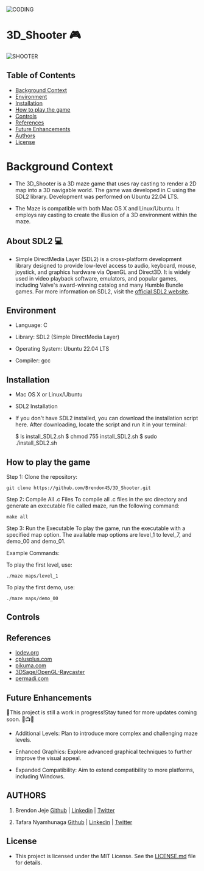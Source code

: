 ![CODING]()
# 3D_Shooter 🎮
![SHOOTER](https://user-images.githubusercontent.com/88714347/171422634-8adc8811-2559-4ba1-967f-4caf909c3f22.gif)

## Table of Contents

- [Background Context](#background-context)
- [Environment](#environment)
- [Installation](#installation)
- [How to play the game](#how-to-play-the-game)
- [Controls](#controls)
- [References](#references)
- [Future Enhancements](#future-enhancements)
- [Authors](#authors)
- [License](#license)

# Background Context

- The 3D_Shooter is a 3D maze game that uses ray casting to render a 2D map into a 3D navigable world. The game was developed in C using the SDL2 library. Development was performed on Ubuntu 22.04 LTS.

- The Maze is compatible with both Mac OS X and Linux/Ubuntu. It employs ray casting to create the illusion of a 3D environment within the maze.

## About SDL2 💻

- Simple DirectMedia Layer (SDL2) is a cross-platform development library designed to provide low-level access to audio, keyboard, mouse, joystick, and graphics hardware via OpenGL and Direct3D. It is widely used in video playback software, emulators, and popular games, including Valve's award-winning catalog and many Humble Bundle games. For more information on SDL2, visit the <a href="https://www.libsdl.org/" target="_blank" rel="noopener noreferrer">official SDL2 website</a>.

## Environment

- Language: C

- Library: SDL2 (Simple DirectMedia Layer)

- Operating System: Ubuntu 22.04 LTS

- Compiler: gcc

## Installation

  - Mac OS X or Linux/Ubuntu
  - SDL2 Installation

- If you don't have SDL2 installed, you can download the installation script here. After downloading, locate the script and run it in your terminal:

    $ ls
    install_SDL2.sh
    $ chmod 755 install_SDL2.sh
    $ sudo ./install_SDL2.sh

## How to play the game

Step 1: Clone the repository:

    git clone https://github.com/Brendon45/3D_Shooter.git

Step 2: Compile All .c Files
To compile all .c files in the src directory and generate an executable file called maze, run the following command:

    make all
    
Step 3: Run the Executable
To play the game, run the executable with a specified map option. The available map options are level_1 to level_7, and demo_00 and demo_01.

Example Commands:

To play the first level, use:

    ./maze maps/level_1

To play the first demo, use:

    ./maze maps/demo_00

## Controls

## References

- [lodev.org](#lodev.org)
- [cplusplus.com](#cplusplus.com)
- [pikuma.com](#pikum.com)
- [3DSage/OpenGL-Raycaster](#3DSage/OpenGL-Raycaster)
- [permadi.com](#permadi.com)

## Future Enhancements

🚧This project is still a work in progress!Stay tuned for more 
            updates coming soon. 🍿📺🍿 

- Additional Levels: Plan to introduce more complex and challenging maze levels.

- Enhanced Graphics: Explore advanced graphical techniques to further improve the visual appeal.

- Expanded Compatibility: Aim to extend compatibility to more platforms, including Windows.

## AUTHORS

1. Brendon Jeje  [Github](https://github.com/Brendon45) | [Linkedin](https://www.linkedin.com/in/brendonjeje/) | [Twitter](https://twitter.com/brendon4545)

2. Tafara Nyamhunaga  [Github](https://github.com/Tafara-N) | [Linkedin](https://www.linkedin.com/in/tafaranyamhunga/) | [Twitter](https://twitter.com/tafaranyamhunga)

## License

- This project is licensed under the MIT License. See the [LICENSE.md](LICENSE.md) file for details.





